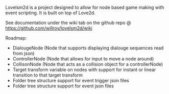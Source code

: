 Lovelsm2d is a project designed to allow for node based game making with event scripting. It is built on top of Love2d.

See documentation under the wiki tab on the github repo @ https://github.com/willroy/lovelsm2d/wiki


Roadmap:

- DialougeNode (Node that supports displaying dialouge sequences read from json)
- ControllerNode (Node that allows for input to move a node around)
- CollisonNode (Node that acts as a collision object for a controllerNode)
- Target transform variable on nodes with support for instant or linear transition to that target transform
- Folder tree structure support for event trigger json files
- Folder tree structure support for event json files